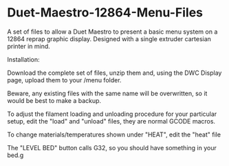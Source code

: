 # Duet-Maestro-12864-Menu-Files
A set of files to allow a Duet Maestro to present a basic menu system on a 12864 reprap graphic display. 
Designed with a single extruder cartesian printer in mind.

Installation:

Download the complete set of files, unzip them and, using the DWC Display page, upload them to your /menu folder.

Beware, any existing files with the same name will be overwritten, so it would be best to make a backup.

To adjust the filament loading and unloading procedure for your particular setup, edit the "load" and "unload" files, they are normal GCODE macros.

To change materials/temperatures shown under "HEAT", edit the "heat" file

The "LEVEL BED" button calls G32, so you should have something in your bed.g
